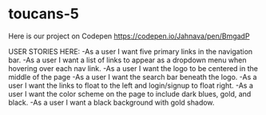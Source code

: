 # toucans-5

Here is our project on Codepen https://codepen.io/Jahnava/pen/BmgadP

USER STORIES HERE:
-As a user I want five primary links in the navigation bar.
-As a user I want a list of links to appear as a dropdown menu when hovering over each nav link.
-As a user I want the logo to be centered in the middle of the page
-As a user I want the search bar beneath the logo.
-As a user I want the links to float to the left and login/signup to float right.
-As a user I want the color scheme on the page to include dark blues, gold, and black.
-As a user I want a  black background with gold shadow.
